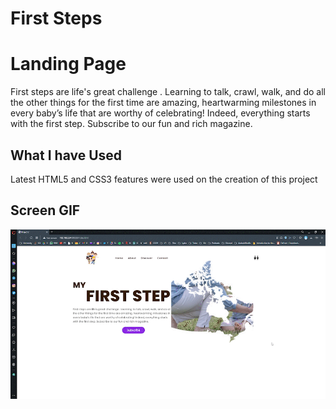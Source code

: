 # First Steps
<h1>Landing Page</h1>

First steps are life's great challenge . Learning to talk, crawl, walk, and do all the other things for the first time are amazing, heartwarming milestones in every baby’s life
that are worthy of celebrating! Indeed, everything starts with the first step. Subscribe to our fun and rich magazine.


<h2> What I have Used </h2>
Latest HTML5 and CSS3 features were used on the creation of this project

<h2>Screen GIF </h2>

![](src/screen.gif)


